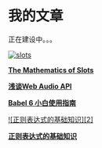 # 我的文章

正在建设中。。。


[![slots][1]](/article/slots/)

[**The Mathematics of Slots**](/article/slots/)

[**浅谈Web Audio API**](/article/doc/1)

[**Babel 6 小白使用指南**](/article/doc/2)

[![正则表达式的基础知识][2]](/article/slots/)

[**正则表达式的基础知识**](/article/doc/3)



[1]: http://wilberway.com/article/images/art1.jpg
[1]: http://wilberway.com/article/images/art2.jpg
